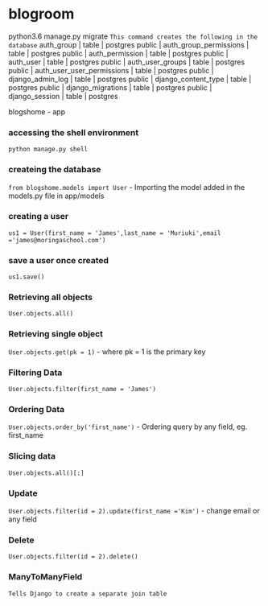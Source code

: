 # blogroom

python3.6 manage.py migrate
`This command creates the following in the database`
auth_group                 | table | postgres
 public | auth_group_permissions     | table | postgres
 public | auth_permission            | table | postgres
 public | auth_user                  | table | postgres
 public | auth_user_groups           | table | postgres
 public | auth_user_user_permissions | table | postgres
 public | django_admin_log           | table | postgres
 public | django_content_type        | table | postgres
 public | django_migrations          | table | postgres
 public | django_session             | table | postgres

blogshome - app
### accessing the shell environment
`python manage.py shell`

### createing the database
`from blogshome.models import User` - Importing the model added in the models.py file in app/models

### creating a user
`us1 = User(first_name = 'James',last_name = 'Muriuki',email ='james@moringaschool.com')`

### save a user once created
`us1.save()`

### Retrieving all objects
`User.objects.all()`

### Retrieving single object
`User.objects.get(pk = 1)` - where pk = 1 is the primary key

### Filtering Data
`User.objects.filter(first_name = 'James')`

### Ordering Data
`User.objects.order_by('first_name')` - Ordering query by any field, eg. first_name

### Slicing data
`User.objects.all()[:]`

### Update
`User.objects.filter(id = 2).update(first_name ='Kim')` - change email or any field

### Delete
`User.objects.filter(id = 2).delete()`

### ManyToManyField
`Tells Django to create a separate join table`

